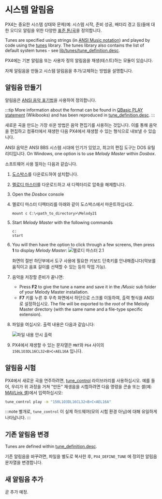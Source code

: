 # 시스템 알림음

PX4는 중요한 시스템 상태와 문제(예: 시스템 시작, 준비 성공, 배터리 경고 등)들에 대한 오디오 알림을 위한 다양한 [표준 톤/곡](../getting_started/tunes.md)을 정의합니다.

Tunes are specified using strings (in [ANSI Music notation](http://artscene.textfiles.com/ansimusic/information/ansimtech.txt)) and played by code using the [tunes](https://github.com/PX4/PX4-Autopilot/tree/main/src/lib/tunes) library. The tunes library also contains the list of default system tunes - see [lib/tunes/tune_definition.desc](https://github.com/PX4/PX4-Autopilot/blob/release/1.14/src/lib/tunes/tune_definition.desc).

PX4에는 기본 알림음 또는 사용자 정의 알림음을 재생(테스트)하는 모듈이 있습니다.

자체 알림음을 만들고 시스템 알림음을 추가/교체하는 방법을 설명합니다.

## 알림음 만들기

알림음은 [ANSI 음악 표기법](http://artscene.textfiles.com/ansimusic/information/ansimtech.txt)을 사용하여 정의합니다.

:::tip
More information about the format can be found in [QBasic PLAY statement](https://en.wikibooks.org/wiki/QBasic/Appendix#PLAY) (Wikibooks) and has been reproduced in [tune_definition.desc](https://github.com/PX4/PX4-Autopilot/blob/release/1.14/src/lib/tunes/tune_definition.desc).
:::

새로운 곡을 만드는 가장 쉬운 방법은 음악 편집기를 사용하는 것입니다. 이를 통해 음악을 편집하고 컴퓨터에서 재생한 다음 PX4에서 재생할 수 있는 형식으로 내보낼 수 있습니다.

ANSI 음악은 ANSI BBS 시스템 시대에 인기가 있었고, 최고의 편집 도구는 DOS 유틸리티입니다. On Windows, one option is to use _Melody Master_ within _Dosbox_.

소프트웨어 사용 절차는 다음과 같습니다.

1. [도스박스](http://www.dosbox.com/)를 다운로드하여 설치합니다.
1. [멜로디 마스터](ftp://archives.thebbs.org/ansi_utilities/melody21.zip)를 다운로드하고 새 디렉터리로 압축을 해제합니다.
1. Open the _Dosbox_ console
1. 멜로디 마스터 디렉터리를 아래와 같이 도스박스에서 마운트하십시오.
   ```
   mount c C:\<path_to_directory>\Melody21
   ```
1. Start _Melody Master_ with the following commands
   ```
   c:
   start
   ```
1. You will then have the option to click through a few screens, then press **1** to display _Melody Master_: ![멜로디 마스터 2.1](../../assets/tunes/tunes_melody_master_2_1.jpg)

   화면의 절반 하단부에서 도구 사용에 필요한 키보드 단축키를 안내해줍니다(악보를 움직이고 음표 길이를 선택할 수 있는 등의 작업 가능).

1. 음악을 저장할 준비가 끝나면:
   - Press **F2** to give the tune a name and save it in the _/Music_ sub folder of your Melody Master installation.
   - **F7** 키를 누른 후 우측 화면에서 하단으로 스크롤 이동하여, 출력 형식을 ANSI로 설정하십시오. The file will be exported to the _root_ of the Melody Master directory (with the same name and a file-type specific extension).
1. 파일을 여십시오. 출력 내용은 다음과 같습니다:

   ![파일 내용 안시 출력](../../assets/tunes/tune_musicmaker_ansi_output.png)

1. PX4에서 재생할 수 있는 문자열은 `MNT`와 `P64` 사이의 `150L1O3DL16CL32<B>C<AEL16A` 입니다.

## 알림음 시험

PX4에서 새로운 곡을 연주하려면, [tune_control](../modules/modules_system.md#tune-control) 라이브러리를 사용하십시오. 예를 들어, 우리가 위 과정을 거쳐 "만든" 재생음을 시험하려면 다음 명령을 콘솔 또는 셸(예: [MAVLink 셸](../debug/mavlink_shell.md))에서 입력하십시오:

```sh
tune_control play -m "150L1O3DL16CL32<B>C<AEL16A"
```

:::note
별개로, `tune_control` 이 실제 하드웨어(모의 시험 환경 아님)에 대해 유일하게 나타납니다.
:::

## 기존 알림음 변경

Tunes are defined within [tune_definition.desc](https://github.com/PX4/PX4-Autopilot/blob/release/1.14/src/lib/tunes/tune_definition.desc).

기존 알림음을 바꾸려면, 파일을 별도로 복사한 후, `PX4_DEFINE_TUNE` 에 정의한 알림음 문자열을 변경합니다.

## 새 알림음 추가

곧 추가 예정.


<!--

1. Assumption is that you need to define a new `PX4_DEFINE_TUNE` with its own number in the file.
2. Need to look at how tunes are played. Problem for another day.

-->
